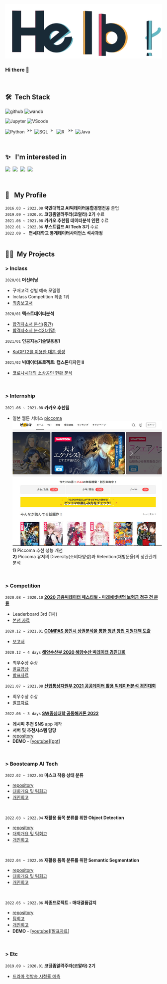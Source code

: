 <img src="https://github.com/ChoiHongrok/ChoiHongrok/blob/main/hello.gif" alt="hello-gif">

<br>

### Hi there 👋

<br>

## 🛠 &nbsp;Tech Stack

![github](https://img.shields.io/badge/-github-05122A?style=flat&logo=github&logoColor=EEEEEE)
![wandb](https://img.shields.io/badge/-W&B-05122A?style=flat&logo=weightsandbiases&logoColor=FFBE00)

![Jupyter](https://img.shields.io/badge/-Jupyter-05122A?style=flat&logo=Jupyter)
![VScode](https://img.shields.io/badge/-VScode-05122A?style=flat&logo=visual-studio-code&logoColor=007ACC)

![Python](https://img.shields.io/badge/-Python-05122A?style=flat&logo=python) 
&nbsp;<sup>__>>__</sup>&nbsp;
![SQL](https://img.shields.io/badge/-SQL-05122A?style=flat&logo=MySQL&logoColor=EEEEEE)&nbsp; <sup>__>__</sup> &nbsp;
![R](https://img.shields.io/badge/-R-05122A?style=flat&logo=R&logoColor=276DC3)
&nbsp; <sup>__>>__</sup>&nbsp; 
![Java](https://img.shields.io/badge/-Java-05122A?style=flat&logo=Java&logoColor=FFA518)

<br>

## ✨ &nbsp; I'm interested in
![](https://img.shields.io/badge/-DataScience-05122A?style=fla&logo=NumPy)&nbsp;
![](https://img.shields.io/badge/-DataAnalysis-05122A?style=flat&logo=pandas)&nbsp;
![](https://img.shields.io/badge/-MachineLearning-05122A?style=flat&logo=scikit-learn)&nbsp;
![](https://img.shields.io/badge/-DeepLearning-05122A?style=flat&logo=pytorch)&nbsp;

<br>

## 👨 &nbsp; My Profile

`2016.03 ~ 2022.08` __국민대학교 AI빅데이터융합경영전공__ 졸업<br>
`2019.09 ~ 2020.01` __코딩좀알려주라(코알라) 2기__ 수료<br>
`2021.06 ~ 2021.08` __카카오 추천팀 데이터분석 인턴__ 수료<br>
`2022.01 ~ 2022.06` __부스트캠프 AI Tech 3기__ 수료<br>
`2022.09 ~ ` __연세대학교 통계데이터사이언스 석사과정__<br>
<br>

## 🏃‍♂️&nbsp; My Projects 
### > Inclass
`2020/01` __머신러닝__
- 구매고객 성별 예측 모델링
- Inclass Competition 최종 1위
- [최종보고서](https://www.notion.so/20-01-bab9499748bc4ffe900ed1094192cbfa)

`2020/01` __텍스트데이터분석__ 
- [합격자소서 분석(중간)](https://www.notion.so/72c28cd6c6214fb7a29a4144bd83fd9b)
- [합격자소서 분석2(기말)](https://www.notion.so/2-7f183c68f92f4f2ab2a28bc4427f8eb4)

`2021/01` __인공지능기술및응용1__
- [KoGPT2를 이용한 대본 생성](https://www.notion.so/KoGPT2-209c9ac850e64de289c999abf3e63416)

`2021/02` __빅데이터프로젝트: 캡스톤디자인 II__
- [코로나시대의 소상공인 현황 분석](https://www.notion.so/fbee95edf9214f128115ccbceb0a1693)

<br>

### > Internship 
`2021.06 ~ 2021.08` __카카오 추천팀__ 
- 일본 웹툰 서비스 [piccoma](https://piccoma.com/web/)<br>
<img src="https://github.com/ChoiHongrok/ChoiHongrok/blob/main/piccoma.jpg" alt="piccoma" width=500 height=400><br>
__1)__ Piccoma 추천 성능 개선<br>
__2)__ Piccoma 유저의 Diversity(소비다양성)과 Retention(재방문율)의 상관관계 분석

<br>

### > Competition
`2020.08 ~ 2020.10` [__2020 금융빅데이터 페스티벌 - 미래에셋생명 보험금 청구 건 분류__](https://programmers.co.kr/competitions/252/2020-miraeasset)
- Leaderboard 3rd (1차)
- [본선 자료](https://www.notion.so/2020-5ea778590338459aabbe72317a17eec2)

`2020.12 ~ 2021.01` [__COMPAS 용인시 상권분석을 통한 청년 창업 지원대책 도출__](https://compas.lh.or.kr/subj/past/info?subjNo=SBJ_2012_002)
- [보고서](https://www.notion.so/COMPAS-6a1ac824e7574845ab391f1e1afa28f8)

`2020.12 ~ 4 days` [__해양수산부 2020 해양수산 빅데이터 경진대회__](http://www.usmac.or.kr/kr/html/sub05/0501.html?mode=V&no=440666db1e6e35baa5d24626c77f7f2f)
- 최우수상 수상
- [발표영상](https://youtu.be/y9TjQuj7Jjw)
- [발표자료](https://www.notion.so/2020-1e8c72a4d3ad46bd87bc04fcfc25fdb2)

`2021.07 ~ 2021.08` [__산업통상자원부 2021 공공데이터 활용 빅데이터분석 경진대회__](http://www.datacontest.kr/board/view/winning/3458)
- 최우수상 수상
- [발표자료](https://www.notion.so/2021-cad7d079df474de980bda9014bf5abbb)

`2022.06 ~ 3 days` [__SW중심대학 공동해커톤 2022__](https://www.swhackathon.com/)
- **레시피 추천 SNS** app 제작
- **서버** **및** **추천시스템 담당**
- [repository](https://github.com/2022-SwUnivHackaton-COOKKUG)
- **DEMO** - [[youtube](https://www.youtube.com/watch?v=a9uKvke8tb0)][[ppt](https://www.notion.so/SW-2022-cbc6a8427888417884a8047b6b392a8b)]

<br>

### > Boostcamp AI Tech
`2022.02 ~ 2022.03` __마스크 착용 상태 분류__ 
- [repository](https://github.com/ChoiHongrok/level1-image-classification-level1-cv-14)
- [대회개요 및 팀회고](https://www.notion.so/Choi-Hongrok-ef19aacdbc7040be8db2a0db01e2da10#113723562e4f445eaccd6a1abf0ba2fc)
- [개인회고](https://www.notion.so/Choi-Hongrok-ef19aacdbc7040be8db2a0db01e2da10#996da1b65bdd4304801546789522e1c6)

<br>

`2022.03 ~ 2022.04` __재활용 품목 분류를 위한 Object Detection__ 
- [repository](https://github.com/ChoiHongrok/level2-object-detection-level2-cv-12)
- [대회개요 및 팀회고](https://www.notion.so/Choi-Hongrok-ef19aacdbc7040be8db2a0db01e2da10#6037d14af85543999304bbcc16faf42b)
- [개인회고](https://www.notion.so/Choi-Hongrok-ef19aacdbc7040be8db2a0db01e2da10#dc41c4351f344a9f9043d93f811bd98a)

<br>

`2022.04 ~ 2022.05` **재활용 품목 분류를 위한 Semantic Segmentation** 

- [repository](https://github.com/ChoiHongrok/Boostcamp-AI-Tech-semantic-segmentation)
- [대회개요 및 팀회고](https://www.notion.so/level-02-Semantic-Segmentation-d4577b0ebe4d4f2ba9b4a0d3d60222f3)
- [개인회고](https://www.notion.so/level-02-Semantic-Segmentation-0048747563794c75ba493b3859b933da)

<br> 

`2022.05 ~ 2022.06` **최종프로젝트 - 매대결품감지**

- [repository](https://github.com/ChoiHongrok/Boostcamp-AI-Tech-Project-stock-detection)
- [팀회고](https://www.notion.so/level-03-Final-Project-4ea82f2ad26c4610a62a142888049bba)
- [개인회고](https://www.notion.so/level-03-Final-Project-e9e581f587564c39ac6ab4cd6b89c3a3)
- **DEMO** - [[youtube](https://www.youtube.com/channel/UCkP9pf52Y9iGt3Goi099a5g)][[발표자료](https://www.notion.so/19fb09564f9d4c3caeca42e3e0a783c6)]

<br> 


### > Etc
`2019.09 ~ 2020.01` __코딩좀알려주라(코알라) 2기__
- [드라마 첫방송 시청률 예측](https://www.notion.so/9ff953cbe12041b59603a77b9558359c)

<!--
**ChoiHongrok/ChoiHongrok** is a ✨ _special_ ✨ repository because its `README.md` (this file) appears on your GitHub profile.

Here are some ideas to get you started:

- 🔭 I’m currently working on ...
- 🌱 I’m currently learning ...
- 👯 I’m looking to collaborate on ...
- 🤔 I’m looking for help with ...
- 💬 Ask me about ...
- 📫 How to reach me: ...
- 😄 Pronouns: ...
- ⚡ Fun fact: ...
👨‍💻
-->
